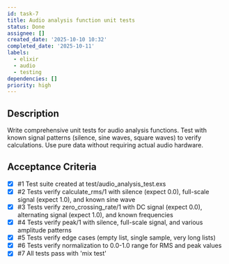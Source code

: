 ```yaml
---
id: task-7
title: Audio analysis function unit tests
status: Done
assignee: []
created_date: '2025-10-10 10:32'
completed_date: '2025-10-11'
labels:
  - elixir
  - audio
  - testing
dependencies: []
priority: high
---
```


## Description

<!-- SECTION:DESCRIPTION:BEGIN -->
Write comprehensive unit tests for audio analysis functions. Test with known signal patterns (silence, sine waves, square waves) to verify calculations. Use pure data without requiring actual audio hardware.
<!-- SECTION:DESCRIPTION:END -->

## Acceptance Criteria
<!-- AC:BEGIN -->
- [x] #1 Test suite created at test/audio_analysis_test.exs
- [x] #2 Tests verify calculate_rms/1 with silence (expect 0.0), full-scale signal (expect 1.0), and known sine wave
- [x] #3 Tests verify zero_crossing_rate/1 with DC signal (expect 0.0), alternating signal (expect 1.0), and known frequencies
- [x] #4 Tests verify peak/1 with silence, full-scale signal, and various amplitude patterns
- [x] #5 Tests verify edge cases (empty list, single sample, very long lists)
- [x] #6 Tests verify normalization to 0.0-1.0 range for RMS and peak values
- [x] #7 All tests pass with 'mix test'
<!-- AC:END -->
